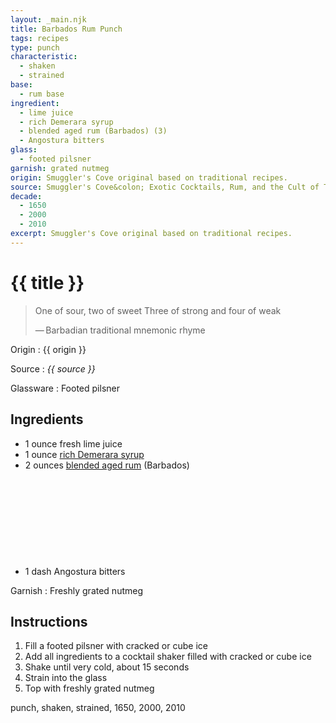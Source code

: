 ```yaml
---
layout: _main.njk
title: Barbados Rum Punch
tags: recipes
type: punch
characteristic:
  - shaken
  - strained
base:
  - rum base
ingredient:
  - lime juice
  - rich Demerara syrup
  - blended aged rum (Barbados) (3)
  - Angostura bitters
glass:
  - footed pilsner
garnish: grated nutmeg
origin: Smuggler's Cove original based on traditional recipes.
source: Smuggler's Cove&colon; Exotic Cocktails, Rum, and the Cult of Tiki
decade:
  - 1650
  - 2000
  - 2010
excerpt: Smuggler's Cove original based on traditional recipes.
---
```


<!-- markdownlint-disable MD025 -->
# {{ title }}
<!-- markdownlint-enable MD025 -->

> One of sour, two of sweet
> Three of strong and four of weak
>
> —&NoBreak;&thinsp;&NoBreak;Barbadian traditional mnemonic rhyme

Origin
  : {{ origin }}

Source
  : <cite><span data-pagefind-filter="Source">{{ source }}</span></cite>

Glassware
  : <span data-pagefind-filter="Glassware">Footed pilsner</span>

## Ingredients

- 1 ounce fresh lime juice
- 1 ounce [rich Demerara syrup](/mixes/2-1-simple-syrup)
- 2 ounces [blended aged rum](/rums/05-rum-blended-aged/) (Barbados)<icon-l space="1em" class="bigger" label="(3)"><span class="with-icon"><svg class="icon"><use href="/assets/images/icons/circle-3.svg#circle-3"></use></svg></span></icon-l>
- 1 dash Angostura bitters

Garnish
  : Freshly grated nutmeg

## Instructions

1. Fill a footed pilsner with cracked or cube ice
2. Add all ingredients to a cocktail shaker filled with cracked or cube ice
3. Shake until very cold, about 15 seconds
4. Strain into the glass
5. Top with freshly grated nutmeg

<div
  data-cat[0]="Drink"
  data-type[0]="Punch"
  data-char[0]="Shaken"
  data-char[1]="Strained"
  data-origin[0]="Smuggler’s Cove"
  data-base[0]="Rum/Cane spirits"
  data-ingredient[0]="Lime juice"
  data-ingredient[1]="Rich Demerara syrup"
  data-ingredient[2]="Blended aged rum [3]"
  data-ingredient[3]="Blended aged rum (Barbados) [3]"
  data-ingredient[4]="Angostura bitters"
  data-garnish[0]="Nutmeg, grated"
  data-decade[0]="1650"
  data-decade[1]="2000"
  data-decade[2]="2010"
  data-pagefind-filter="
    Category[data-cat[0]],
    Type[data-type[0]],
    Characteristic[data-char[0]],
    Characteristic[data-char[1]],
    Origin[data-origin[0]],
    Base[data-base[0]],
    Ingredient[data-ingredient[0]],
    Ingredient[data-ingredient[1]],
    Ingredient[data-ingredient[2]],
    Ingredient[data-ingredient[3]],
    Ingredient[data-ingredient[4]],
    Garnish[data-garnish[0]]
    Decade[data-decade[0]],
    Decade[data-decade[1]],
    Decade[data-decade[2]]
  "
>
</div>

<div class="keywords" aria-hidden>punch, shaken, strained, 1650, 2000, 2010</div>
